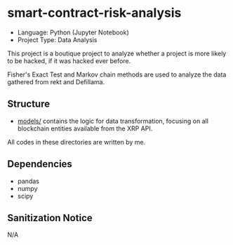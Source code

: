 # smart-contract-risk-analysis
- Language: Python (Jupyter Notebook)
- Project Type: Data Analysis

This project is a boutique project to analyze whether a project is more likely to be hacked, if it was hacked ever before.

Fisher's Exact Test and Markov chain methods are used to analyze the data gathered from rekt and Defillama.

## Structure
- [models/](./models/README.md) contains the logic for data transformation, focusing on all blockchain entities available from the XRP API.

All codes in these directories are written by me.

## Dependencies
- pandas
- numpy
- scipy

## Sanitization Notice
N/A